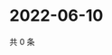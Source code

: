 # 2022-06-10

共 0 条

<!-- BEGIN WEIBO -->
<!-- 最后更新时间 Fri Jun 10 2022 22:11:40 GMT+0800 (China Standard Time) -->

<!-- END WEIBO -->
